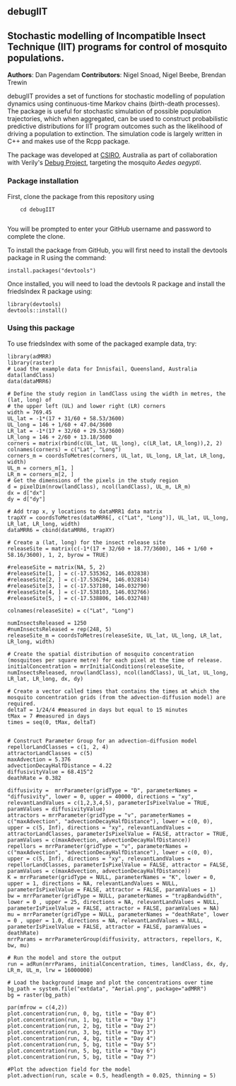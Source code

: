 ## debugIIT

## Stochastic modelling of Incompatible Insect Technique (IIT) programs for control of mosquito populations.
**Authors**: Dan Pagendam
**Contributors**: Nigel Snoad, Nigel Beebe, Brendan Trewin

debugIIT provides a set of functions for stochastic modelling of population dynamics using continuous-time Markov chains (birth-death processes).  The package is useful for stochastic simulation of possible population trajectories, which when aggregated, can be used to construct probabilistic predictive distributions for IIT program outcomes such as the likelihood of driving a population to extinction. The simulation code is largely written in C++ and makes use of the Rcpp package.

The package was developed at [CSIRO](http://www.csiro.au), Australia as part of collaboration with Verily's [Debug Project](https://debugproject.com/), targeting the mosquito _Aedes aegypti_.


### Package installation
First, clone the package from this repository using 

``` git clone https://github.com/dpagendam/debugIIT 
	cd debugIIT
	
```

You will be prompted to enter your GitHub username and password to complete the clone.

To install the package from GitHub, you will first need to install the devtools package in R using the command:

```install.packages("devtools")```

Once installed, you will need to load the devtools R package and install the friedsIndex R package using:

```
library(devtools)
devtools::install()
```

### Using this package

To use friedsIndex with some of the packaged example data, try:

```
library(adMRR)
library(raster)
# Load the example data for Innisfail, Queensland, Australia
data(landClass)
data(dataMRR6)
 
# Define the study region in landClass using the width in metres, the (lat, long) of 
# the upper left (UL) and lower right (LR) corners
width = 769.45
UL_lat = -1*(17 + 31/60 + 58.53/3600)
UL_long = 146 + 1/60 + 47.04/3600
LR_lat = -1*(17 + 32/60 + 29.53/3600)
LR_long = 146 + 2/60 + 13.18/3600
corners = matrix(rbind(c(UL_lat, UL_long), c(LR_lat, LR_long)),2, 2)
colnames(corners) = c("Lat", "Long")
corners_m = coordsToMetres(corners, UL_lat, UL_long, LR_lat, LR_long, width)
UL_m = corners_m[1, ]
LR_m = corners_m[2, ]
# Get the dimensions of the pixels in the study region
d = pixelDim(nrow(landClass), ncol(landClass), UL_m, LR_m)
dx = d["dx"]
dy = d["dy"]

# Add trap x, y locations to dataMRR1 data matrix
trapXY = coordsToMetres(dataMRR6[, c("Lat", "Long")], UL_lat, UL_long, LR_lat, LR_long, width)
dataMRR6 = cbind(dataMRR6, trapXY)

# Create a (lat, long) for the insect release site
releaseSite = matrix(c(-1*(17 + 32/60 + 18.77/3600), 146 + 1/60 + 58.16/3600), 1, 2, byrow = TRUE)

#releaseSite = matrix(NA, 5, 2)
#releaseSite[1, ] = c(-17.535362, 146.032838)
#releaseSite[2, ] = c(-17.536294, 146.032814)
#releaseSite[3, ] = c(-17.537180, 146.032790)
#releaseSite[4, ] = c(-17.538103, 146.032766)
#releaseSite[5, ] = c(-17.538806, 146.032748)

colnames(releaseSite) = c("Lat", "Long")

numInsectsReleased = 1250
#numInsectsReleased = rep(248, 5)
releaseSite_m = coordsToMetres(releaseSite, UL_lat, UL_long, LR_lat, LR_long, width)

# Create the spatial distribution of mosquito concentration (mosquitoes per square metre) for each pixel at the time of release.
initialConcentration = mrrInitialConditions(releaseSite, numInsectsReleased, nrow(landClass), ncol(landClass), UL_lat, UL_long, LR_lat, LR_long, dx, dy)

# Create a vector called times that contains the times at which the mosquito concentration grids (from the advection-diffusion model) are required.
deltaT = 1/24/4 #measured in days but equal to 15 minutes
tMax = 7 #measured in days
times = seq(0, tMax, deltaT)
 

# Construct Parameter Group for an advection-diffusion model
repellorLandClasses = c(1, 2, 4)
attractorLandClasses = c(5)
maxAdvection = 5.376
advectionDecayHalfDistance = 4.22
diffusivityValue = 68.415^2
deathRate = 0.382

diffusivity =  mrrParameter(gridType = "D", parameterNames = "diffusivity", lower = 0, upper = 40000, directions = "xy", relevantLandValues = c(1,2,3,4,5), parameterIsPixelValue = TRUE, paramValues = diffusivityValue)
attractors = mrrParameter(gridType = "v", parameterNames = c("maxAdvection", "advectionDecayHalfDistance"), lower = c(0, 0), upper = c(5, Inf), directions = "xy", relevantLandValues = attractorLandClasses, parameterIsPixelValue = FALSE, attractor = TRUE, paramValues = c(maxAdvection, advectionDecayHalfDistance))
repellors = mrrParameter(gridType = "v", parameterNames = c("maxAdvection", "advectionDecayHalfDistance"), lower = c(0, 0), upper = c(5, Inf), directions = "xy", relevantLandValues = repellorLandClasses, parameterIsPixelValue = FALSE, attractor = FALSE, paramValues = c(maxAdvection, advectionDecayHalfDistance))
K = mrrParameter(gridType = NULL, parameterNames = "K", lower = 0, upper = 1, directions = NA, relevantLandValues = NULL, parameterIsPixelValue = FALSE, attractor = FALSE, paramValues = 1)
bw = mrrParameter(gridType = NULL, parameterNames = "trapBandwidth", lower = 0 , upper = 25, directions = NA, relevantLandValues = NULL, parameterIsPixelValue = FALSE, attractor = FALSE, paramValues = NA)
mu = mrrParameter(gridType = NULL, parameterNames = "deathRate", lower = 0 , upper = 1.0, directions = NA, relevantLandValues = NULL, parameterIsPixelValue = FALSE, attractor = FALSE, paramValues = deathRate)
mrrParams = mrrParameterGroup(diffusivity, attractors, repellors, K, bw, mu)

# Run the model and store the output
run = adRun(mrrParams, initialConcentration, times, landClass, dx, dy, LR_m, UL_m, lrw = 16000000)

# Load the background image and plot the concentrations over time
bg_path = system.file("extdata", "Aerial.png", package="adMRR")
bg = raster(bg_path)

par(mfrow = c(4,2))
plot.concentration(run, 0, bg, title = "Day 0")
plot.concentration(run, 1, bg, title = "Day 1")
plot.concentration(run, 2, bg, title = "Day 2")
plot.concentration(run, 3, bg, title = "Day 3")
plot.concentration(run, 4, bg, title = "Day 4")
plot.concentration(run, 5, bg, title = "Day 5")
plot.concentration(run, 5, bg, title = "Day 6")
plot.concentration(run, 5, bg, title = "Day 7")

#Plot the advection field for the model
plot.advection(run, scale = 0.5, headlength = 0.025, thinning = 5)
```
